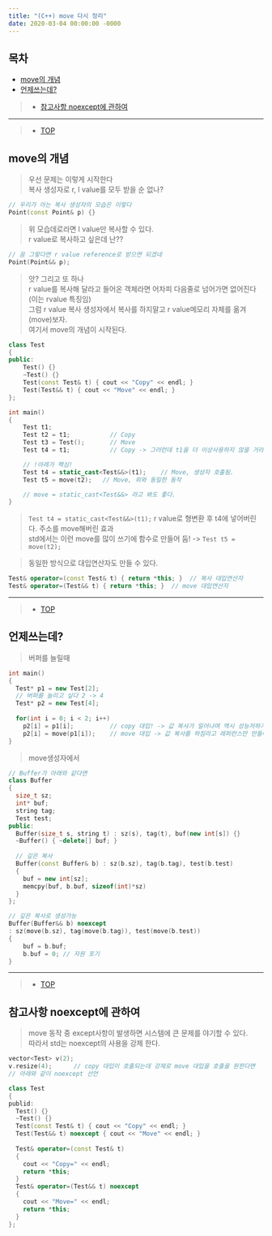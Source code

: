 ```yaml
---
title: "(C++) move 다시 정리"
date: 2020-03-04 00:00:00 -0000
---
```


## 목차

* [move의 개념](https://goodayth.github.io/cpp-im-re-move/#move의-개념)
* [언제쓰는데?](https://goodayth.github.io/cpp-im-re-move/#언제쓰는데?)
> * [참고사항 noexcept에 관하여](https://goodayth.github.io/cpp-im-re-move/#참고사항-noexcept에-관하여)

---

> * [TOP](https://goodayth.github.io/cpp-im-re-move/#목차)

## move의 개념

> 우선 문제는 이렇게 시작한다<br>
> 복사 생성자로 r, l value를 모두 받을 순 없나?

```cpp
// 우리가 아는 복사 생성자의 모습은 이렇다
Point(const Point& p) {}
```

> 위 모습데로라면 l value만 복사할 수 있다.<br>
> r value로 복사하고 싶은데 난??

```cpp
// 음 그렇다면 r value reference로 받으면 되겠네
Point(Point&& p);
```

> 앗? 그리고 또 하나<br>
> r value를 복사해 달라고 들어온 객체라면 어차피 다음줄로 넘어가면 없어진다(이는 rvalue 특징임)<br>
> 그럼 r value 복사 생성자에서 복사를 하지말고 r value메모리 자체를 옮겨(move)보자.<br>
> 여기서 move의 개념이 시작된다.

```cpp
class Test
{
public:
    Test() {}
    ~Test() {}
    Test(const Test& t) { cout << "Copy" << endl; }
    Test(Test&& t) { cout << "Move" << endl; }
};

int main()
{
    Test t1;
    Test t2 = t1;           // Copy
    Test t3 = Test();       // Move
    Test t4 = t1;           // Copy -> 그러런데 t1을 더 이상사용하지 않을 거라면?

    // !아래가 핵심!
    Test t4 = static_cast<Test&&>(t1);    // Move, 생성자 호출됨.
    Test t5 = move(t2);   // Move, 위와 동일한 동작

    // move = static_cast<Test&&> 라고 봐도 좋다.
}
```

> `Test t4 = static_cast<Test&&>(t1);` r value로 형변환 후 t4에 넣어버린다. 주소를 move해버린 효과<Br>
> std에서는 이런 move를 많이 쓰기에 함수로 만들어 둠! -> `Test t5 = move(t2);`

> 동일한 방식으로 대입연산자도 만들 수 있다.

```cpp
Test& operator=(const Test& t) { return *this; }  // 복사 대입연산자
Test& operator=(Test&& t) { return *this; }  // move 대입연산자
```

---

> * [TOP](https://goodayth.github.io/cpp-im-re-move/#목차)

## 언제쓰는데?

> 버퍼를 늘릴때

```cpp
int main()
{
  Test* p1 = new Test[2];
  // 버퍼를 늘리고 싶다 2 -> 4
  Test* p2 = new Test[4];
  
  for(int i = 0; i < 2; i++)
    p2[i] = p1[i];          // copy 대입! -> 값 복사가 일어나며 역시 성능저하가 발생
    p2[i] = move(p1[i]);    // move 대입 -> 값 복사를 하짐라고 레퍼런스만 만들어라, 성능 향상을 본다.
}
```

> move생성자에서

```cpp
// Buffer가 아래와 같다면
class Buffer
{
  size_t sz;
  int* buf;
  string tag;
  Test test;
public:
  Buffer(size_t s, string t) : sz(s), tag(t), buf(new int[s]) {}
  ~Buffer() { ~delete[] buf; }
  
  // 깊은 복사
  Buffer(const Buffer& b) : sz(b.sz), tag(b.tag), test(b.test)
  {
    buf = new int[sz];
    memcpy(buf, b.buf, sizeof(int)*sz)
  }
};
```

```cpp
// 깊은 복사로 생성가능
Buffer(Buffer&& b) noexcept
: sz(move(b.sz), tag(move(b.tag)), test(move(b.test))
{
    buf = b.buf;
    b.buf = 0; // 자원 포기
}
```

---

> * [TOP](https://goodayth.github.io/cpp-im-re-move/#목차)

## 참고사항 noexcept에 관하여

> move 동작 중 except사항이 발생하면 시스템에 큰 문제를 야기할 수 있다.<br>
> 따라서 std는 noexcept의 사용을 강제 한다.

```cpp
vector<Test> v(2);
v.resize(4);      // copy 대입이 호출되는데 강제로 move 대입을 호출을 원한다면
// 아래와 같이 noexcept 선언

class Test
{
publid:
  Test() {}
  ~Test() {}
  Test(const Test& t) { cout << "Copy" << endl; }
  Test(Test&& t) noexcept { cout << "Move" << endl; }
  
  Test& operator=(const Test& t)
  {
    cout << "Copy=" << endl;
    return *this;
  }
  Test& operator=(Test&& t) noexcept
  {
    cout << "Move=" << endl;
    return *this;
  }
};
```